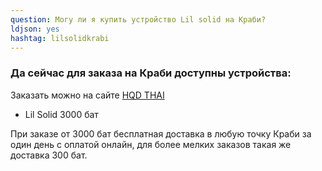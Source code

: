 ```yaml
---
question: Могу ли я купить устройство Lil solid на Краби?
ldjson: yes
hashtag: lilsolidkrabi
---
```


### Да сейчас для заказа на Краби доступны устройства:

Заказать можно на сайте [HQD THAI ](https://hqdthai.ru/iqos/)

* Lil Solid 3000 бат 

При заказе от 3000 бат бесплатная доставка в любую точку Краби за один день с оплатой онлайн, для более мелких заказов такая же доставка 300 бат.
